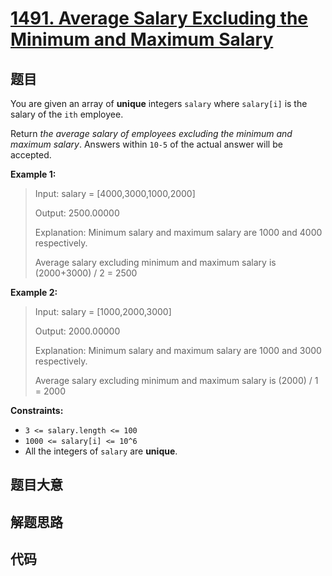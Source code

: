 # [1491. Average Salary Excluding the Minimum and Maximum Salary](https://leetcode.com/problems/average-salary-excluding-the-minimum-and-maximum-salary/)

## 题目

You are given an array of **unique** integers `salary` where `salary[i]` is
the salary of the `ith` employee.

Return _the average salary of employees excluding the minimum and maximum
salary_. Answers within `10-5` of the actual answer will be accepted.

**Example 1:**

> Input: salary = [4000,3000,1000,2000]
>
> Output: 2500.00000
>
> Explanation: Minimum salary and maximum salary are 1000 and 4000 respectively.
>
> Average salary excluding minimum and maximum salary is (2000+3000) / 2 = 2500

**Example 2:**

> Input: salary = [1000,2000,3000]
>
> Output: 2000.00000
>
> Explanation: Minimum salary and maximum salary are 1000 and 3000 respectively.
>
> Average salary excluding minimum and maximum salary is (2000) / 1 = 2000

**Constraints:**

- `3 <= salary.length <= 100`
- `1000 <= salary[i] <= 10^6`
- All the integers of `salary` are **unique**.

## 题目大意

## 解题思路

## 代码

```javascript

```
